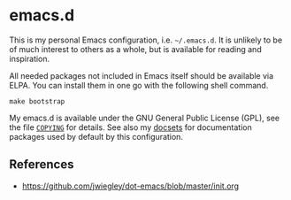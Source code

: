 emacs.d
=======

This is my personal Emacs configuration, i.e. `~/.emacs.d`. It is
unlikely to be of much interest to others as a whole, but is available
for reading and inspiration.

All needed packages not included in Emacs itself should be available via
ELPA. You can install them in one go with the following shell command.

    make bootstrap

My emacs.d is available under the GNU General Public License (GPL), see
the file [`COPYING`](COPYING) for details. See also my [docsets][] for
documentation packages used by default by this configuration.

[docsets]: https://github.com/otsaloma/docsets

## References

* https://github.com/jwiegley/dot-emacs/blob/master/init.org

